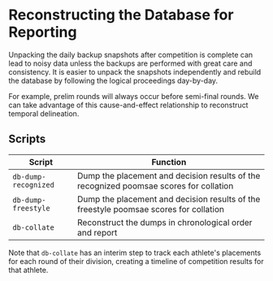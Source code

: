 # Reconstructing the Database for Reporting

Unpacking the daily backup snapshots after competition is complete can lead to 
noisy data unless the backups are performed with great care and consistency. It
is easier to unpack the snapshots independently and rebuild the database by
following the logical proceedings day-by-day.

For example, prelim rounds will always occur before semi-final rounds. We can
take advantage of this cause-and-effect relationship to reconstruct temporal
delineation.

## Scripts

| Script | Function |
| --- | --- |
| `db-dump-recognized` | Dump the placement and decision results of the recognized poomsae scores for collation |
| `db-dump-freestyle` | Dump the placement and decision results of the freestyle poomsae scores for collation |
| `db-collate` | Reconstruct the dumps in chronological order and report |


Note that `db-collate` has an interim step to track each athlete's placements for each round of their division,
creating a timeline of competition results for that athlete.
